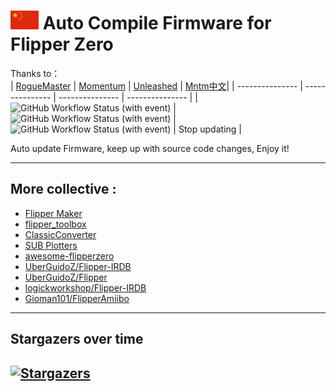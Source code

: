 # <img src="https://raw.githubusercontent.com/hampusborgos/country-flags/ba2cf4101bf029d2ada26da2f95121de74581a4d/svg/cn.svg" height="30" width="45"> Auto Compile Firmware for Flipper Zero 

Thanks to：<br>
| [RogueMaster](https://github.com/RogueMaster/flipperzero-firmware-wPlugins)  | [Momentum](https://github.com/Next-Flip/Momentum-Firmware)  | [Unleashed](https://github.com/DarkFlippers/unleashed-firmware) | [Mntm中文](https://github.com//kalicyh/Momentum-Firmware)|
| --------------- | --------------- | --------------- | --------------- |
| ![GitHub Workflow Status (with event)](https://img.shields.io/github/actions/workflow/status/cokyrain/FlipperZeroFirmware/RogueMaster.yml)  | ![GitHub Workflow Status (with event)](https://img.shields.io/github/actions/workflow/status/cokyrain/FlipperZeroFirmware/Momentum.yml)  |  ![GitHub Workflow Status (with event)](https://img.shields.io/github/actions/workflow/status/cokyrain/FlipperZeroFirmware/Unleashed.yml)  | Stop updating |

Auto update Firmware, keep up with source code changes, Enjoy it!   

----
## More collective :
- [Flipper Maker](https://flippermaker.github.io/)
- [flipper_toolbox](https://github.com/evilpete/flipper_toolbox)
- [ClassicConverter](https://github.com/equipter/ClassicConverter)
- [SUB Plotters](https://github.com/ShotokanZH/flipper_sub_plotters_comparers)
- [awesome-flipperzero](https://github.com/djsime1/awesome-flipperzero) 
- [UberGuidoZ/Flipper-IRDB](https://github.com/UberGuidoZ/Flipper-IRDB) 
- [UberGuidoZ/Flipper](https://github.com/UberGuidoZ/Flipper) 
- [logickworkshop/Flipper-IRDB](https://github.com/logickworkshop/Flipper-IRDB) 
- [Gioman101/FlipperAmiibo](https://github.com/Gioman101/FlipperAmiibo)


----
## Stargazers over time
[![Stargazers](https://starchart.cc/cokyrain/FlipperZeroFirmware.svg)](https://starchart.cc/cokyrain/FlipperZeroFirmware)
----


